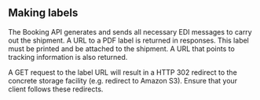 ## Making labels

The Booking API generates and sends all necessary EDI messages to carry out the shipment. A URL to a PDF label is returned in responses. This label must be printed and be attached to the shipment. A URL that points to tracking information is also returned.

A GET request to the label URL will result in a HTTP 302 redirect to the concrete storage facility (e.g. redirect to Amazon S3). Ensure that your client follows these redirects.
